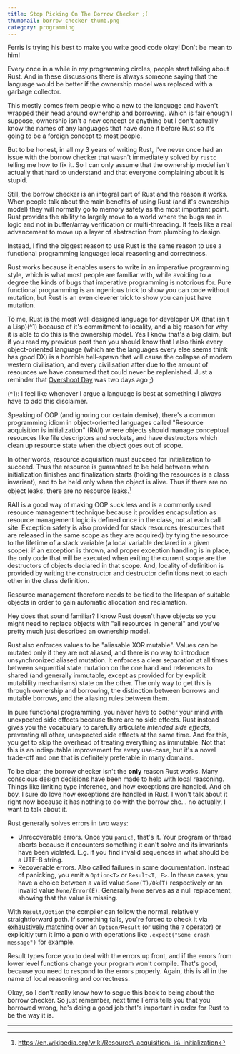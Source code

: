 ```yaml
---
title: Stop Picking On The Borrow Checker ;(
thumbnail: borrow-checker-thumb.png
category: programming
---
```


Ferris is trying his best to make you write good code okay! Don't be mean to him!

Every once in a while in my programming circles, people start talking about Rust. And in these discussions there is always someone saying that the language would be better if the ownership model was replaced with a garbage collector.

This mostly comes from people who a new to the language and haven't wrapped their head around ownership and borrowing. Which is fair enough I suppose, ownership isn't a new concept or anything but I don't actually know the names of any languages that have done it before Rust so it's going to be a foreign concept to most people.

But to be honest, in all my 3 years of writing Rust, I've never once had an issue with the borrow checker that wasn't immediately solved by `rustc` telling me how to fix it. So I can only assume that the ownership model isn't actually that hard to understand and that everyone complaining about it is stupid.

Still, the borrow checker is an integral part of Rust and the reason it works. When people talk about the main benefits of using Rust (and it's ownership model) they will normally go to memory safety as the most important point. Rust provides the ability to largely move to a world where the bugs are in logic and not in buffer/array verification or multi-threading. It feels like a real advancement to move up a layer of abstraction from plumbing to design.

Instead, I find the biggest reason to use Rust is the same reason to use a functional programming language: local reasoning and correctness.

Rust works because it enables users to write in an imperative programming style, which is what most people are familiar with, while avoiding to a degree the kinds of bugs that imperative programming is notorious for. Pure functional programming is an ingenious trick to show you can code without mutation, but Rust is an even cleverer trick to show you can just have mutation.

To me, Rust is the most well designed language for developer UX (that isn't a Lisp)(^1) because of it's commitment to locality, and a big reason for why it is able to do this is the ownership model. Yes I know that's a big claim, but if you read my previous post then you should know that I also think every object-oriented language (which are the languages every else seems think has good DX) is a horrible hell-spawn that will cause the collapse of modern western civilisation, and every civilisation after due to the amount of resources we have consumed that could never be replenished. Just a reminder that [Overshoot Day](https://en.wikipedia.org/wiki/Earth_Overshoot_Day) was two days ago ;)

(^1): I feel like whenever I argue a language is best at something I always have to add this disclaimer.

Speaking of OOP (and ignoring our certain demise), there's a common programming idiom in object-oriented languages called "Resource acquisition is initialization" (RAII) where objects should manage conceptual resources like file descriptors and sockets, and have destructors which clean up resource state when the object goes out of scope.

In other words, resource acquisition must succeed for initialization to succeed. Thus the resource is guaranteed to be held between when initialization finishes and finalization starts (holding the resources is a class invariant), and to be held only when the object is alive. Thus if there are no object leaks, there are no resource leaks.[^1]

RAII is a good way of making OOP suck less and is a commonly used resource management technique because it provides encapsulation as resource management logic is defined once in the class, not at each call site. Exception safety is also provided for stack resources (resources that are released in the same scope as they are acquired) by tying the resource to the lifetime of a stack variable (a local variable declared in a given scope): if an exception is thrown, and proper exception handling is in place, the only code that will be executed when exiting the current scope are the destructors of objects declared in that scope. And, locality of definition is provided by writing the constructor and destructor definitions next to each other in the class definition.

Resource management therefore needs to be tied to the lifespan of suitable objects in order to gain automatic allocation and reclamation.

Hey does that sound familiar? I know Rust doesn't have objects so you might need to replace objects with "all resources in general" and you've pretty much just described an ownership model.

Rust also enforces values to be "aliasable XOR mutable". Values can be mutated only if they are not aliased, and there is no way to introduce unsynchronized aliased mutation. It enforces a clear separation at all times between sequential state mutation on the one hand and references to shared (and generally immutable, except as provided for by explicit mutability mechanisms) state on the other. The only way to get this is through ownership and borrowing, the distinction between borrows and mutable borrows, and the aliasing rules between them.

In pure functional programming, you never have to bother your mind with unexpected side effects because there are no side effects. Rust instead gives you the vocabulary to carefully articulate *intended side effects*, preventing all other, unexpected side effects at the same time. And for this, you get to skip the overhead of treating everything as immutable. Not that this is an indisputable improvement for every use-case, but it's a novel trade-off and one that is definitely preferable in many domains.

To be clear, the borrow checker isn't the **only** reason Rust works. Many conscious design decisions have been made to help with local reasoning. Things like limiting type inference, and how exceptions are handled. And oh boy, I sure do love how exceptions are handled in Rust. I won't talk about it right now because it has nothing to do with the borrow che... no actually, I want to talk about it.

Rust generally solves errors in two ways:

- Unrecoverable errors. Once you `panic!`, that's it. Your program or thread aborts because it encounters something it can't solve and its invariants have been violated. E.g. if you find invalid sequences in what should be a UTF-8 string.
- Recoverable errors. Also called failures in some documentation. Instead of panicking, you emit a `Option<T>` or `Result<T, E>`. In these cases, you have a choice between a valid value `Some(T)/Ok(T)` respectively or an invalid value `None/Error(E)`. Generally `None` serves as a null replacement, showing that the value is missing.

With `Result/Option` the compiler can follow the normal, relatively straightforward path. If something fails, you're forced to check it via [exhaustively matching](https://doc.rust-lang.org/book/ch06-02-match.html#matches-are-exhaustive) over an `Option/Result` (or using the `?` operator) or explicitly turn it into a panic with operations like `.expect("Some crash message")` for example.

Result types force you to deal with the errors up front, and if the errors from lower level functions change your program won't compile. That's good, because you need to respond to the errors properly. Again, this is all in the name of local reasoning and correctness.

Okay, so I don't really know how to segue this back to being about the borrow checker. So just remember, next time Ferris tells you that you borrowed wrong, he's doing a good job that's important in order for Rust to be the way it is.

----

[^1]: https://en.wikipedia.org/wiki/Resource\_acquisition\_is\_initialization
